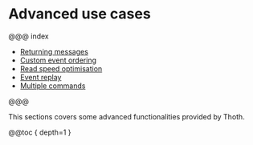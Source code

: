 # Advanced use cases

@@@ index

* [Returning messages](message.md)
* [Custom event ordering](event-ordering.md)
* [Read speed optimisation](aggregatestore.md)
* [Event replay](event-replay.md)
* [Multiple commands](multi-command.md)

@@@

This sections covers some advanced functionalities provided by Thoth.

@@toc { depth=1 } 